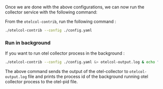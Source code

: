 Once we are done with the above configurations, we can now run the collector service with the following command:

From the `otelcol-contrib`, run the following command :

```bash
./otelcol-contrib --config ./config.yaml
```

### Run in background 

If you want to run otel collector process in the background :

```bash
./otelcol-contrib --config ./config.yaml &> otelcol-output.log & echo "$\!" > otel-pid
```
The above command sends the output of the otel-collector to `otelcol-output.log` file and prints the process id of the background running otel collector process to the otel-pid file.